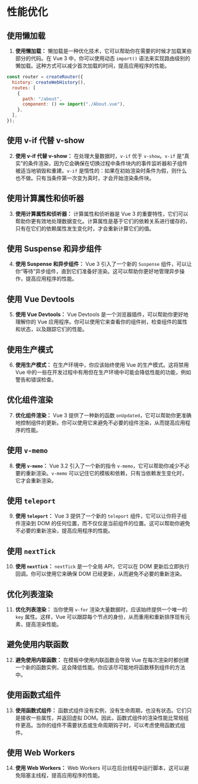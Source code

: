 # 性能优化

## 使用懒加载

1. **使用懒加载：** 懒加载是一种优化技术，它可以帮助你在需要的时候才加载某些部分的代码。在 Vue 3 中，你可以使用动态 `import()` 语法来实现路由级别的懒加载。这种方式可以减少首次加载的时间，提高应用程序的性能。

```javascript
const router = createRouter({
  history: createWebHistory(),
  routes: [
    {
      path: "/about",
      component: () => import("./About.vue"),
    },
  ],
});
```

## 使用 v-if 代替 v-show

2. **使用 v-if 代替 v-show：** 在处理大量数据时，`v-if` 优于 `v-show`。`v-if` 是“真实”的条件渲染，因为它会确保在切换过程中条件块内的事件监听器和子组件被适当地销毁和重建。`v-if` 是惰性的：如果在初始渲染时条件为假，则什么也不做。只有当条件第一次变为真时，才会开始渲染条件块。

## 使用计算属性和侦听器

3. **使用计算属性和侦听器：** 计算属性和侦听器是 Vue 3 的重要特性，它们可以帮助你更有效地处理数据变化。计算属性是基于它们的依赖关系进行缓存的，只有在它们的依赖属性发生变化时，才会重新计算它们的值。

## 使用 Suspense 和异步组件

4. **使用 Suspense 和异步组件：** Vue 3 引入了一个新的 `Suspense` 组件，可以让你“等待”异步组件，直到它们准备好渲染。这可以帮助你更好地管理异步操作，提高应用程序的性能。

## 使用 Vue Devtools

5. **使用 Vue Devtools：** Vue Devtools 是一个浏览器插件，可以帮助你更好地理解你的 Vue 应用程序。你可以使用它来查看你的组件树，检查组件的属性和状态，以及跟踪它们的性能。

## 使用生产模式

6. **使用生产模式：** 在生产环境中，你应该始终使用 Vue 的生产模式。这将禁用 Vue 中的一些在开发过程中有用但在生产环境中可能会降低性能的功能，例如警告和错误检查。

## 优化组件渲染

7. **优化组件渲染：** Vue 3 提供了一种新的函数 `onUpdated`，它可以帮助你更准确地控制组件的更新。你可以使用它来避免不必要的组件渲染，从而提高应用程序的性能。

## 使用 `v-memo`

8. **使用 `v-memo`：** Vue 3.2 引入了一个新的指令 `v-memo`，它可以帮助你减少不必要的重新渲染。`v-memo` 可以记住它的模板和依赖，只有当依赖发生变化时，它才会重新渲染。

## 使用 `teleport`

9.  **使用 `teleport`：** Vue 3 提供了一个新的 `teleport` 组件，它可以让你将子组件渲染到 DOM 的任何位置，而不仅仅是当前组件的位置。这可以帮助你避免不必要的重新渲染，提高应用程序的性能。

## 使用 `nextTick`

10. **使用 `nextTick`：** `nextTick` 是一个全局 API，它可以在 DOM 更新后立即执行回调。你可以使用它来确保 DOM 已经更新，从而避免不必要的重新渲染。

## 优化列表渲染

11. **优化列表渲染：** 当你使用 `v-for` 渲染大量数据时，应该始终提供一个唯一的 `key` 属性。这样，Vue 可以跟踪每个节点的身份，从而重用和重新排序现有元素，提高渲染性能。

## 避免使用内联函数

12. **避免使用内联函数：** 在模板中使用内联函数会导致 Vue 在每次渲染时都创建一个新的函数实例，这会降低性能。你应该尽可能地将函数移到组件的方法中。

## 使用函数式组件

13. **使用函数式组件：** 函数式组件没有实例，没有生命周期，也没有状态。它们只是接收一些属性，并返回虚拟 DOM。因此，函数式组件的渲染性能比常规组件更高。当你的组件不需要状态或生命周期钩子时，可以考虑使用函数式组件。

## 使用 Web Workers

14. **使用 Web Workers：** Web Workers 可以在后台线程中运行脚本，这可以避免阻塞主线程，提高应用程序的性能。
